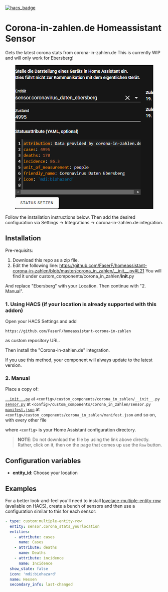 [![hacs_badge](https://img.shields.io/badge/HACS-Custom-orange.svg)](https://github.com/custom-components/hacs)
# Corona-in-zahlen.de Homeassistant Sensor
Gets the latest corona stats from corona-in-zahlen.de 
This is currently WIP and will only work for Ebersberg!

<p align="center">
  <img src=images/stats.png>
</p>


Follow the installation instructions below.
Then add the desired configuration via Settings -> Integrations -> corona-in-zahlen.de integration.

## Installation
Pre-requisits:
1. Download this repo as a zip file.
2. Edit the following line: https://github.com/FaserF/homeassistant-corona-in-zahlen/blob/master/corona_in_zahlen/__init__.py#L21
You will find it under custom_components/corona_in_zahlen/__init__.py

And replace "Ebersberg" with your Location.
Then continue with "2. Manual".

### 1. Using HACS (if your location is already supported with this addon)

Open your HACS Settings and add

    https://github.com/FaserF/homeassistant-corona-in-zahlen

as custom repository URL.

Then install the "Corona-in-zahlen.de" integration.

If you use this method, your component will always update to the latest version.

### 2. Manual
Place a copy of:

[`__init__.py`](custom_components/corona_in_zahlen/__init__.py) at `<config>/custom_components/corona_in_zahlen/__init__.py`  
[`sensor.py`](custom_components/corona_in_zahlen/sensor.py) at `<config>/custom_components/corona_in_zahlen/sensor.py`  
[`manifest.json`](custom_components/corona_in_zahlen/manifest.json) at `<config>/custom_components/corona_in_zahlen/manifest.json`
and so on, with every other file

where `<config>` is your Home Assistant configuration directory.

>__NOTE__: Do not download the file by using the link above directly. Rather, click on it, then on the page that comes up use the `Raw` button.

## Configuration variables
- **entity_id**: Choose your location
## Examples

For a better look-and-feel you'll need to install [lovelace-multiple-entity-row](https://github.com/benct/lovelace-multiple-entity-row) (available on HACS), create a bunch of sensors and then use a configuration similar to this for each sensor:

``` yaml
- type: custom:multiple-entity-row
  entity: sensor.corona_stats_yourlocation
  entities:
    - attribute: cases
      name: Cases
    - attribute: deaths
      name: Deaths
    - attribute: incidence
      name: Incidence
  show_state: false
  icon: 'mdi:biohazard'
  name: Hessen
  secondary_info: last-changed
```